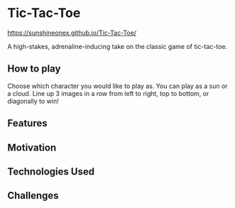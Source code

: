 # Tic-Tac-Toe
https://sunshineonex.github.io/Tic-Tac-Toe/

A high-stakes, adrenaline-inducing take on the classic game of tic-tac-toe.

## How to play

Choose which character you would like to play as. You can play as a sun or a cloud. Line up 3 images in a row from left to right, top to bottom, or diagonally to win!

## Features

## Motivation

## Technologies Used

## Challenges